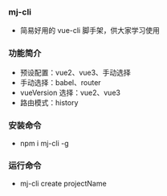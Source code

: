 ### mj-cli

-   简易好用的 vue-cli 脚手架，供大家学习使用

### 功能简介

-   预设配置：vue2、vue3、手动选择
-   手动选择：babel、router
-   vueVersion 选择：vue2、vue3
-   路由模式：history

### 安装命令

-   npm i mj-cli -g

### 运行命令

-   mj-cli create projectName